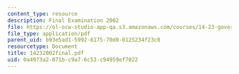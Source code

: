 ```yaml
---
content_type: resource
description: Final Examination 2002
file: https://ol-ocw-studio-app-qa.s3.amazonaws.com/courses/14-23-government-regulation-of-industry-spring-2003/0a4973a2071bc9a76c53c94959ef7022_14232002final.pdf
file_type: application/pdf
parent_uid: b93e5ad1-5992-6175-70d0-0125234f23c0
resourcetype: Document
title: 14232002final.pdf
uid: 0a4973a2-071b-c9a7-6c53-c94959ef7022
---
```

